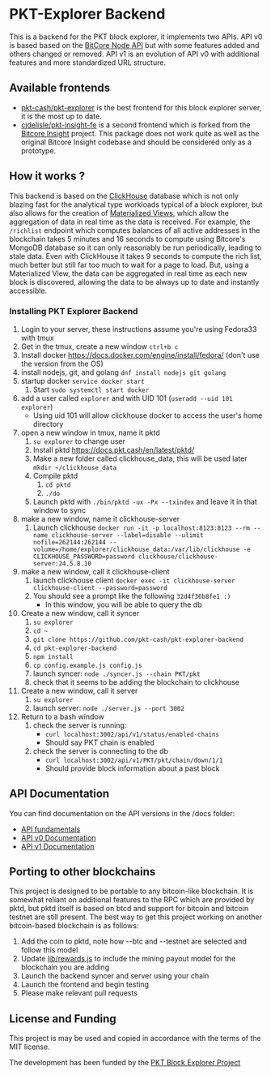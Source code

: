 # PKT-Explorer Backend

This is a backend for the PKT block explorer, it implements two APIs. API v0 is based based on the 
[BitCore Node API](https://github.com/bitpay/bitcore/blob/master/packages/bitcore-node/docs/api-documentation.md)
but with some features added and others changed or removed. API v1 is an evolution of API v0 with
additional features and more standardized URL structure.

## Available frontends
* [pkt-cash/pkt-explorer](https://github.com/pkt-cash/pkt-explorer) is the best frontend for this
block explorer server, it is the most up to date.
* [cjdelisle/pkt-insight-fe](https://github.com/cjdelisle/pkt-explorer-insightfe) is a second frontend
which is forked from the [Bitcore Insight](https://github.com/bitpay/bitcore/tree/master/packages/insight)
project. This package does not work quite as well as the original Bitcore Insight codebase and should
be considered only as a prototype.

## How it works ?
This backend is based on the [ClickHouse](https://clickhouse.yandex/) database which is not only
blazing fast for the analytical type workloads typical of a block explorer, but also allows for the
creation of
[Materialized Views](https://www.altinity.com/blog/clickhouse-materialized-views-illuminated-part-1),
which allow the aggregation of data in real time as the data is received. For example, the `/richlist`
endpoint which computes balances of all active addresses in the blockchain takes 5 minutes and 16
seconds to compute using Bitcore's MongoDB database so it can only reasonably be run periodically,
leading to stale data. Even with ClickHouse it takes 9 seconds to compute the rich list, much better
but still far too much to wait for a page to load. But, using a Materialized View, the data can be
aggregated in real time as each new block is discovered, allowing the data to be always up to date
and instantly accessible.

### Installing PKT Explorer Backend

1. Login to your server, these instructions assume you're using Fedora33 with tmux
2. Get in the tmux, create a new window `ctrl+b c`
3. Install docker https://docs.docker.com/engine/install/fedora/ (don't use the version from the OS)
4. install nodejs, git, and golang `dnf install nodejs git golang`
5. startup docker `service docker start`
    1. Start `sudo systemctl start docker`
6. add a user called `explorer` and with UID 101 (`useradd --uid 101 explorer`)
    * Using uid 101 will allow clickhouse docker to access the user's home directory
7. open a new window in tmux, name it pktd
    1. `su explorer` to change user
    2. Install pktd https://docs.pkt.cash/en/latest/pktd/
    3. Make a new folder called clickhouse_data, this will be used later `mkdir ~/clickhouse_data`
    4. Compile pktd
        1. `cd pktd`
        2. `./do`
    5. Launch pktd with `./bin/pktd -ux -Px --txindex` and leave it in that window to sync
8. make a new window, name it clickhouse-server
    1. Launch clickhouse `docker run -it -p localhost:8123:8123 --rm --name clickhouse-server --label=disable --ulimit nofile=262144:262144 --volume=/home/explorer/clickhouse_data:/var/lib/clickhouse -e CLICKHOUSE_PASSWORD=password clickhouse/clickhouse-server:24.5.8.10`
9. make a new window, call it clickhouse-client
    1. launch clickhouse client `docker exec -it clickhouse-server clickhouse-client --password=password`
    2. You should see a prompt like the following `32d4f36b8fe1 :)`
        * In this window, you will be able to query the db
10. Create a new window, call it syncer
    1. `su explorer`
    2. `cd ~`
    3. `git clone https://github.com/pkt-cash/pkt-explorer-backend`
    4. `cd pkt-explorer-backend`
    5. `npm install`
    6. `cp config.example.js config.js`
    7. launch syncer: `node ./syncer.js --chain PKT/pkt`
    8. check that it seems to be adding the blockchain to clickhouse
11. Create a new window, call it server
    1. `su explorer`
    2. launch server: `node ./server.js --port 3002`
12. Return to a bash window
    1. check the server is running:
        * `curl localhost:3002/api/v1/status/enabled-chains`
        * Should say PKT chain is enabled
    2. check the server is connecting to the db
        * `curl localhost:3002/api/v1/PKT/pkt/chain/down/1/1`
        * Should provide block information about a past block

## API Documentation
You can find documentation on the API versions in the /docs folder:

* [API fundamentals](https://github.com/cjdelisle/pkt-explorer-backend/blob/master/docs/api.md)
* [API v0 Documentation](https://github.com/cjdelisle/pkt-explorer-backend/blob/master/docs/apiv0.md)
* [API v1 Documentation](https://github.com/cjdelisle/pkt-explorer-backend/blob/master/docs/apiv1.md)

## Porting to other blockchains
This project is designed to be portable to any bitcoin-like blockchain. It is somewhat reliant on
additional features to the RPC which are provided by pktd, but pktd itself is based on btcd and
support for bitcoin and bitcoin testnet are still present. The best way to get this project working
on another bitcoin-based blockchain is as follows:

1. Add the coin to pktd, note how --btc and --testnet are selected and follow this model
2. Update [lib/rewards.js](https://github.com/cjdelisle/pkt-explorer-backend/blob/master/lib/rewards.js)
to include the mining payout model for the blockchain you are adding
3. Launch the backend syncer and server using your chain
4. Launch the frontend and begin testing
5. Please make relevant pull requests

## License and Funding
This project is may be used and copied in accordance with the terms of the MIT license.

The development has been funded by the
[PKT Block Explorer Project](https://github.com/pkt-cash/ns-projects/blob/master/projects/2019_11_13_pkt_insight.md)
